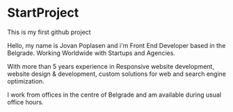 # StartProject

This is my first github project

 Hello, my name is Jovan Poplasen and i'm Front End Developer based in the Belgrade. Working Worldwide with Startups and Agencies.
 
With more than 5 years experience in Responsive website development, website design & development, custom solutions for web and search engine optimization.

I work from offices in the centre of Belgrade and am available during usual office hours. 
